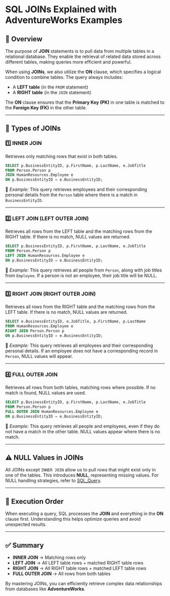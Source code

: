 # SQL JOINs Explained with AdventureWorks Examples

## 📖 Overview  
The purpose of **JOIN** statements is to pull data from multiple tables in a relational database. They enable the retrieval of related data stored across different tables, making queries more efficient and powerful. 

When using **JOINs**, we also utilize the **ON** clause, which specifies a logical condition to combine tables. The query always includes:  
- A **LEFT table** (in the `FROM` statement)
- A **RIGHT table** (in the `JOIN` statement)

The **ON** clause ensures that the **Primary Key (PK)** in one table is matched to the **Foreign Key (FK)** in the other table.

---

## 🔗 Types of JOINs

### 1️⃣ INNER JOIN  
Retrieves only matching rows that exist in both tables.

```sql
SELECT p.BusinessEntityID, p.FirstName, p.LastName, e.JobTitle 
FROM Person.Person p
JOIN HumanResources.Employee e
ON p.BusinessEntityID = e.BusinessEntityID;
```
📌 *Example:* This query retrieves employees and their corresponding personal details from the `Person` table where there is a match in `BusinessEntityID`.

---

### 2️⃣ LEFT JOIN (LEFT OUTER JOIN)  
Retrieves all rows from the LEFT table and the matching rows from the RIGHT table. If there is no match, NULL values are returned.

```sql
SELECT p.BusinessEntityID, p.FirstName, p.LastName, e.JobTitle 
FROM Person.Person p
LEFT JOIN HumanResources.Employee e
ON p.BusinessEntityID = e.BusinessEntityID;
```
📌 *Example:* This query retrieves all people from `Person`, along with job titles from `Employee`. If a person is not an employee, their job title will be NULL.

---

### 3️⃣ RIGHT JOIN (RIGHT OUTER JOIN)  
Retrieves all rows from the RIGHT table and the matching rows from the LEFT table. If there is no match, NULL values are returned.

```sql
SELECT e.BusinessEntityID, e.JobTitle, p.FirstName, p.LastName 
FROM HumanResources.Employee e
RIGHT JOIN Person.Person p
ON p.BusinessEntityID = e.BusinessEntityID;
```
📌 *Example:* This query retrieves all employees and their corresponding personal details. If an employee does not have a corresponding record in `Person`, NULL values will appear.

---

### 4️⃣ FULL OUTER JOIN  
Retrieves all rows from both tables, matching rows where possible. If no match is found, NULL values are used.

```sql
SELECT p.BusinessEntityID, p.FirstName, p.LastName, e.JobTitle 
FROM Person.Person p
FULL OUTER JOIN HumanResources.Employee e
ON p.BusinessEntityID = e.BusinessEntityID;
```
📌 *Example:* This query retrieves all people and employees, even if they do not have a match in the other table. NULL values appear where there is no match.

---

## ⚠️ NULL Values in JOINs  
All JOINs except `INNER JOIN` allow us to pull rows that might exist only in one of the tables. This introduces **NULL**, representing missing values. For NULL handling strategies, refer to [SQL_Query](SQL_Query.md).

---

## 🔄 Execution Order  
When executing a query, SQL processes the **JOIN** and everything in the **ON** clause first. Understanding this helps optimize queries and avoid unexpected results.

---

## ✅ Summary  
- **INNER JOIN** → Matching rows only  
- **LEFT JOIN** → All LEFT table rows + matched RIGHT table rows  
- **RIGHT JOIN** → All RIGHT table rows + matched LEFT table rows  
- **FULL OUTER JOIN** → All rows from both tables  

By mastering JOINs, you can efficiently retrieve complex data relationships from databases like **AdventureWorks**.
